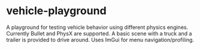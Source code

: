 # vehicle-playground
A playground for testing vehicle behavior using different physics engines. Currently Bullet and PhysX are supported. A basic scene with a truck and a trailer is provided to drive around. Uses ImGui for menu navigation/profiling.
